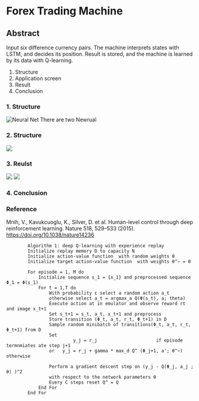 # Forex Trading Machine
## Abstract 

Input six difference currency pairs. The machine interprets states with LSTM, and decides its position.
Result is stored, and the machine is learned by its data with Q-learning.

1. Structure
2. Application screen
3. Result
4. Conclusion

### 1. Structure
![Neural Net]("https://github.com/frogkim/publishdata/blob/main/images/ForexTradingLearning/structure.png")
There are two Newrual
### 2. Structure
<img src="https://github.com/frogkim/publishdata/blob/main/images/ForexTradingLearning/dqn.png">

### 3. Reulst
<img src="https://github.com/frogkim/publishdata/blob/main/images/ForexTradingLearning/result.png">
<img src="https://github.com/frogkim/publishdata/blob/main/images/ForexTradingLearning/tensorboard.png">

### 4. Conclusion

### Reference  
Mnih, V., Kavukcuoglu, K., Silver, D. et al.  Human-level control through deep reinforcement learning. Nature 518, 529–533 (2015).  
https://doi.org/10.1038/nature14236
            
            Algorithm 1: deep Q-learning with experience replay
            Initialize replay memory D to capacity N
            Initialize action-value function  with random weights θ
            Initialize target action-value function  with weights θ^− = θ
            
            For episode = 1, M do
                Initialize sequence s_1 = {x_1} and preprocessed sequence Φ_1 = Φ(s_1)
                For t = 1,T do
                    With probability ε select a random action a_t
                    otherwise select a_t = argmax_a Q(Φ(s_t), a; theta)
                    Execute action at in emulator and observe reward rt and image x_t+1
                    Set s_t+1 = s_t, a_t, x_t+1 and preprocess 
                    Store transition (Φ_t, a_t, r_t, Φ_t+1) in D
                    Sample random minibatch of transitions(Φ_t, a_t, r_t, Φ_t+1) from D
                    Set 
                             y_j = r_j 						if episode termnmiates ate step j+1
                    or	 y_j = r_j + gamma * max_d Q^ (Φ_j+1, a'; θ^−)		otherwise
            
                    Perform a gradient descent step on (y_j - Q(Φ_j, a_j ; θ) )^2
                    with respect to the network parameters θ
                    Every C steps reset Q^ = Q
                End For
            End For            
            